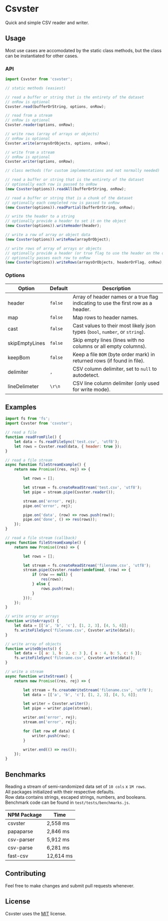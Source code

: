 # Csvster

Quick and simple CSV reader and writer.

## Usage

Most use cases are accomodated by the static class methods, but the class can be instantiated for other cases.

### API

```js
import Csvster from 'csvster';

// static methods (easiest)

// read a buffer or string that is the entirety of the dataset
// onRow is optional
Csvster.read(bufferOrString, options, onRow);

// read from a stream
// onRow is optional
Csvster.reader(options, onRow);

// write rows (array of arrays or objects)
// onRow is optional
Csvster.write(arraysOrObjects, options, onRow);

// write from a stream
// onRow is optional
Csvster.writer(options, onRow);

// class methods (for custom implementations and not normally needed)

// read a buffer or string that is the entirety of the dataset
// optionally each row is passed to onRow
(new Csvster(options)).readAll(bufferOrString, onRow);

// read a buffer or string that is a chunk of the dataset
// optionally each completed row is passed to onRow
(new Csvster(options)).readPartial(bufferOrString, onRow);

// write the header to a string
// optionally provide a header to set it on the object
(new Csvster(options)).writeHeader(header);

// write a row of array or object data
(new Csvster(options)).writeRow(arrayOrObject);

// write rows of array of arrays or objects
// optionally provide a header (or true flag to use the header on the object) to write a header row
// optionally passes each row to onRow
(new Csvster(options)).writeRows(arraysOrObjects, headerOrFlag, onRow);
```

### Options

Option         | Default | Description
---            | ---     | ---
header         | `false` | Array of header names or a true flag indicating to use the first row as a header.
map            | `false` | Map rows to header names.
cast           | `false` | Cast values to their most likely json types (`bool`, `number`, or `string`).
skipEmptyLines | `false` | Skip empty lines (lines with no columns or all empty columns).
keepBom        | `false` | Keep a file `BOM` (byte order mark) in returned rows (if found in file).
delimiter      | `,`     | CSV column delimiter, set to `null` to autodetect.
lineDelimeter  | `\r\n`  | CSV line column delimiter (only used for write mode).

## Examples

```js
import fs from 'fs';
import Csvster from 'csvster';

// read a file
function readFromFile() {
	let data = fs.readFileSync('test.csv', 'utf8');
	let rows = Csvster.read(data, { header: true });
}

// read a file stream
async function fileStreamExample() {
	return new Promise((res, rej) => {

		let rows = [];

		let stream = fs.createReadStream('test.csv', 'utf8');
		let pipe = stream.pipe(Csvster.reader());

		stream.on('error', rej);
		pipe.on('error', rej);

		pipe.on('data', (row) => rows.push(row));
		pipe.on('done', () => res(rows));
	});
}

// read a file stream (callback)
async function fileStreamExample() {
	return new Promise((res) => {

		let rows = [];

		let stream = fs.createReadStream('filename.csv', 'utf8');
		stream.pipe(Csvster.reader(undefined, (row) => {
			if (row == null) {
				res(rows);
			} else {
				rows.push(row);
			}
		}));
	});
}

// write array or arrays
function writeArrays() {
	let data = [['a', 'b', 'c'], [1, 2, 3], [4, 5, 6]];
	fs.writeFileSync('filename.csv', Csvster.write(data));
}

// write array of objects
function writeObjects() {
	let data = [{ a: 1, b: 2, c: 3 }, { a : 4, b: 5, c: 6 }];
	fs.writeFileSync('filename.csv', Csvster.write(data));
}

// write a stream
async function writeStream() {
	return new Promise((res, rej) => {

		let stream = fs.createWriteStream('filename.csv', 'utf8');
		let data = [['a', 'b', 'c'], [1, 2, 3], [4, 5, 6]];

		let writer = Csvster.writer();
		let pipe = writer.pipe(stream);

		writer.on('error', rej);
		stream.on('error', rej);

		for (let row of data) {
			writer.push(row);
		}

		writer.end(() => res());
	});
}
```

## Benchmarks

Reading a stream of semi-randomized data set of `10 cols` x `1M rows`.  
All packages initialized with their respective defaults.  
Row data contains strings, escaped strings, numbers, and booleans.  
Benchmark code can be found in `test/tests/benchmarks.js`.

NPM Package    | Time
---            | ---
csvster        | 2,558 ms
papaparse      | 2,846 ms
csv-parser     | 5,912 ms
csv-parse      | 6,281 ms
fast-csv       | 12,614 ms

## Contributing

Feel free to make changes and submit pull requests whenever.

## License

Csvster uses the [MIT](https://opensource.org/licenses/MIT) license.